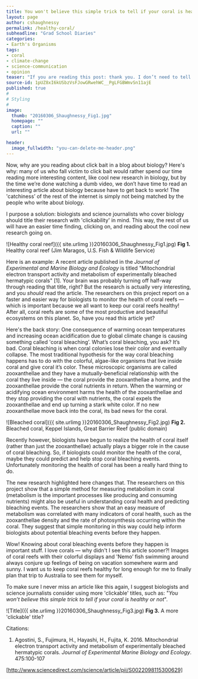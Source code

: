 ```yaml
---
title: You won't believe this simple trick to tell if your coral is healthy or not
layout: page
author: cshaughnessy
permalink: /healthy-coral/
subheadline: "Grad School Diaries"
categories:
- Earth's Organisms
tags:
- coral
- climate-change
- science-communication
- opinion
teaser: "If you are reading this post: thank you. I don’t need to tell you that there is no shortage of choices when it comes to reading things on the internet. The massive volume of online content has led to major competition for readership. Let’s face it: it doesn’t matter what the article is about, we click on articles with catchy titles. Let’s face this too while we’re at it, this has led us to reading or watching videos about some pretty dumb stuff. But don’t worry, it’s not our fault! We click on this stuff because we’re supposed to — these articles are made specifically to feel more ‘clickable’. On the internet, this is called ‘click bait’."
source-id: 1pUZ8xI6kUSbzVsFJowGRwehWC__PgLFGBWmvSn11ajE
published: true
#
# Styling
#
image:
  thumb: "20160306_Shaughnessy_Fig1.jpg"
  homepage: ""
  caption: ""
  url: ""

header:
  image_fullwidth: "you-can-delete-me-header.png"
---
```

Now, why are you reading about click bait in a blog about biology? Here's why: many of us who fall victim to click bait would rather spend our time reading more interesting content, like cool new research in biology, but by the time we’re done watching a dumb video, we don’t have time to read an interesting article about biology because have to get back to work! The 'catchiness’ of the rest of the internet is simply not being matched by the people who write about biology. 

I purpose a solution: biologists and science journalists who cover biology should title their research with 'clickability' in mind. This way, the rest of us will have an easier time finding, clicking on, and reading about the cool new research going on.

![Healthy coral reef]({{ site.urlimg }}20160306_Shaughnessy_Fig1.jpg)
**Fig 1.** Healthy coral reef (Jim Maragos, U.S. Fish & Wildlife Service)

Here is an example: A recent article published in the *Journal of Experimental and Marine Biology and Ecology* is titled "Mitochondrial electron transport activity and metabolism of experimentally bleached hermatypic corals" [1]. Your brain was probably turning off half-way through reading that title, right? But the research is actually very interesting, and you *should* read the article. The researchers on this project report on a faster and easier way for biologists to monitor the health of coral reefs — which is important because we all want to keep our coral reefs healthy! After all, coral reefs are some of the most productive and beautiful ecosystems on this planet. So, have you read this article yet?

Here's the back story: One consequence of warming ocean temperatures and increasing ocean acidification due to global climate change is causing something called 'coral bleaching’. What’s coral bleaching, you ask? It’s bad. Coral bleaching is when coral colonies lose their color and eventually collapse. The most traditional hypothesis for the way coral bleaching happens has to do with the colorful, algae-like organisms that live inside coral and give coral it’s color. These microscopic organisms are called zooxanthellae and they have a mutually-beneficial relationship with the coral they live inside — the coral provide the zooxanthellae a home, and the zooxanthellae provide the coral nutrients in return. When the warming or acidifying ocean environment harms the health of the zooxanthellae and they stop providing the coral with nutrients, the coral expels the zooxanthellae and end up turning a stark white color. If no new zooxanthellae move back into the coral, its bad news for the coral.

![Bleached coral]({{ site.urlimg }}20160306_Shaughnessy_Fig2.jpg)
**Fig 2.** Bleached coral, Keppel Islands, Great Barrier Reef (public domain)

Recently however, biologists have begun to realize the health of coral itself (rather than just the zooxanthellae) actually plays a bigger role in the cause of coral bleaching. So, if biologists could monitor the health of the coral, maybe they could predict and help stop coral bleaching events. Unfortunately monitoring the health of coral has been a really hard thing to do. 

The new research highlighted here changes that. The researchers on this project show that a simple method for measuring metabolism in coral (metabolism is the important processes like producing and consuming nutrients) might also be useful in understanding coral health and predicting bleaching events. The researchers show that an easy measure of metabolism was correlated with many indicators of coral health, such as the zooxanthellae density and the rate of photosynthesis occurring within the coral. They suggest that simple monitoring in this way could help inform biologists about potential bleaching events before they happen.

Wow! Knowing about coral bleaching events before they happen is important stuff. I love corals — why didn't I see this article sooner?! Images of coral reefs with their colorful displays and 'Nemo’ fish swimming around always conjure up feelings of being on vacation somewhere warm and sunny. I want us to keep coral reefs healthy for long enough for me to finally plan that trip to Australia to see them for myself.

To make sure I never miss an article like this again, I suggest biologists and science journalists consider using more 'clickable' titles, such as: "*You won’t believe this simple trick to tell if your coral is healthy or not*".

![Title]({{ site.urlimg }}20160306_Shaughnessy_Fig3.jpg)
**Fig 3.** A more 'clickable' title?

Citations:

1. Agostini, S., Fujimura, H., Hayashi, H., Fujita, K. 2016. Mitochondrial electron transport activity and metabolism of experimentally bleached hermatypic corals. *Journal of Experimental Marine Biology and Ecology*. 475:100-107

[http://www.sciencedirect.com/science/article/pii/S0022098115300629]

